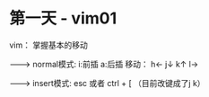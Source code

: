 # 第一天 - vim01

vim： 掌握基本的移动

---> normal模式: i:前插  a:后插
           移动： h←  j↓  k↑  l→


---> insert模式: esc 或者 ctrl + [ （目前改键成了j k）